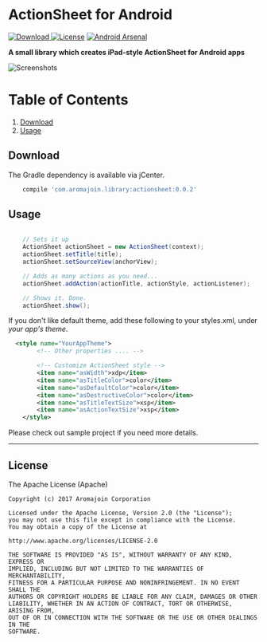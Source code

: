 # ActionSheet for Android


[![Download](https://api.bintray.com/packages/aromajoin/maven/actionsheet-android/images/download.svg) ](https://bintray.com/aromajoin/maven/actionsheet-android/_latestVersion)
[![License](https://img.shields.io/badge/license-Apache%202-4EB1BA.svg?style=flat-square)](https://www.apache.org/licenses/LICENSE-2.0.html)
[![Android Arsenal](https://img.shields.io/badge/Android%20Arsenal-ActionSheet%20for%20Android-brightgreen.svg?style=flat)](https://android-arsenal.com/details/1/5607)  


**A small library which creates iPad-style ActionSheet for Android apps**  

![Screenshots](https://raw.githubusercontent.com/aromajoin/actionsheet-android/master/art/demo.gif)  

# Table of Contents
1. [Download](#download)
2. [Usage](#usage)


## Download  

The Gradle dependency is available via jCenter.  
```gradle
    compile 'com.aromajoin.library:actionsheet:0.0.2'
```
## Usage


```java

    // Sets it up
    ActionSheet actionSheet = new ActionSheet(context);
    actionSheet.setTitle(title);
    actionSheet.setSourceView(anchorView);

    // Adds as many actions as you need...
    actionSheet.addAction(actionTitle, actionStyle, actionListener);

    // Shows it. Done.
    actionSheet.show();
```  

If you don't like default theme, add these following to your styles.xml, under *your app's theme*.
```xml
  <style name="YourAppTheme">
        <!-- Other properties .... -->

        <!-- Customize ActionSheet style -->
        <item name="asWidth">xdp</item>
        <item name="asTitleColor">color</item>
        <item name="asDefaultColor">color</item>
        <item name="asDestructiveColor">color</item>
        <item name="asTitleTextSize">xsp</item>
        <item name="asActionTextSize">xsp</item>
    </style>
```  

Please check out sample project if you need more details.

-----  
## License  

The Apache License (Apache)

    Copyright (c) 2017 Aromajoin Corporation

    Licensed under the Apache License, Version 2.0 (the "License");
    you may not use this file except in compliance with the License.
    You may obtain a copy of the License at

    http://www.apache.org/licenses/LICENSE-2.0

    THE SOFTWARE IS PROVIDED "AS IS", WITHOUT WARRANTY OF ANY KIND, EXPRESS OR
    IMPLIED, INCLUDING BUT NOT LIMITED TO THE WARRANTIES OF MERCHANTABILITY,
    FITNESS FOR A PARTICULAR PURPOSE AND NONINFRINGEMENT. IN NO EVENT SHALL THE
    AUTHORS OR COPYRIGHT HOLDERS BE LIABLE FOR ANY CLAIM, DAMAGES OR OTHER
    LIABILITY, WHETHER IN AN ACTION OF CONTRACT, TORT OR OTHERWISE, ARISING FROM,
    OUT OF OR IN CONNECTION WITH THE SOFTWARE OR THE USE OR OTHER DEALINGS IN THE
    SOFTWARE.
